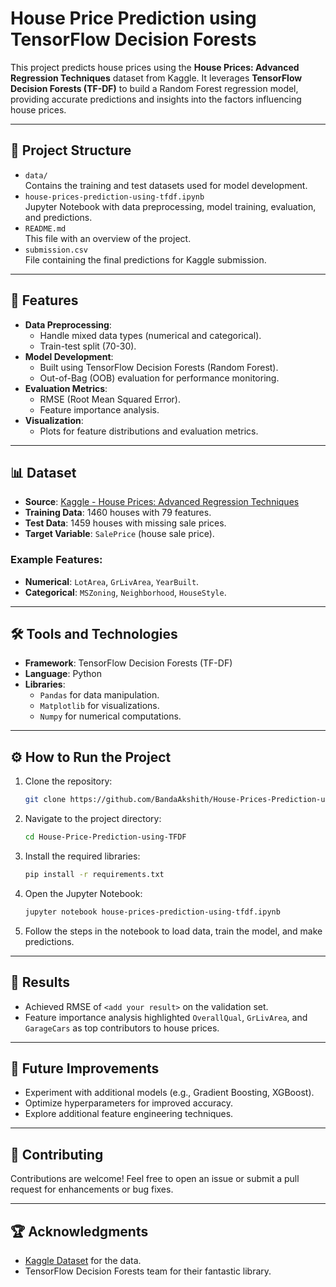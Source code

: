 # House Price Prediction using TensorFlow Decision Forests

This project predicts house prices using the **House Prices: Advanced Regression Techniques** dataset from Kaggle. It leverages **TensorFlow Decision Forests (TF-DF)** to build a Random Forest regression model, providing accurate predictions and insights into the factors influencing house prices.

---

## 📂 Project Structure
- `data/`  
  Contains the training and test datasets used for model development.
- `house-prices-prediction-using-tfdf.ipynb`  
  Jupyter Notebook with data preprocessing, model training, evaluation, and predictions.
- `README.md`  
  This file with an overview of the project.
- `submission.csv`  
  File containing the final predictions for Kaggle submission.

---

## 🚀 Features
- **Data Preprocessing**: 
  - Handle mixed data types (numerical and categorical).
  - Train-test split (70-30).
- **Model Development**:
  - Built using TensorFlow Decision Forests (Random Forest).
  - Out-of-Bag (OOB) evaluation for performance monitoring.
- **Evaluation Metrics**:
  - RMSE (Root Mean Squared Error).
  - Feature importance analysis.
- **Visualization**:
  - Plots for feature distributions and evaluation metrics.

---

## 📊 Dataset
- **Source**: [Kaggle - House Prices: Advanced Regression Techniques](https://www.kaggle.com/c/house-prices-advanced-regression-techniques)
- **Training Data**: 1460 houses with 79 features.
- **Test Data**: 1459 houses with missing sale prices.
- **Target Variable**: `SalePrice` (house sale price).

### Example Features:
- **Numerical**: `LotArea`, `GrLivArea`, `YearBuilt`.
- **Categorical**: `MSZoning`, `Neighborhood`, `HouseStyle`.

---

## 🛠️ Tools and Technologies
- **Framework**: TensorFlow Decision Forests (TF-DF)
- **Language**: Python
- **Libraries**: 
  - `Pandas` for data manipulation.
  - `Matplotlib` for visualizations.
  - `Numpy` for numerical computations.

---

## ⚙️ How to Run the Project
1. Clone the repository:
   ```bash
   git clone https://github.com/BandaAkshith/House-Prices-Prediction-using-TFDF.git
   ```
2. Navigate to the project directory:
   ```bash
   cd House-Price-Prediction-using-TFDF
   ```
3. Install the required libraries:
   ```bash
   pip install -r requirements.txt
   ```
4. Open the Jupyter Notebook:
   ```bash
   jupyter notebook house-prices-prediction-using-tfdf.ipynb
   ```
5. Follow the steps in the notebook to load data, train the model, and make predictions.

---

## 📝 Results
- Achieved RMSE of `<add your result>` on the validation set.
- Feature importance analysis highlighted `OverallQual`, `GrLivArea`, and `GarageCars` as top contributors to house prices.

---

## 📌 Future Improvements
- Experiment with additional models (e.g., Gradient Boosting, XGBoost).
- Optimize hyperparameters for improved accuracy.
- Explore additional feature engineering techniques.

---

## 🤝 Contributing
Contributions are welcome! Feel free to open an issue or submit a pull request for enhancements or bug fixes.

---

## 🏆 Acknowledgments
- [Kaggle Dataset](https://www.kaggle.com/c/house-prices-advanced-regression-techniques) for the data.
- TensorFlow Decision Forests team for their fantastic library.
